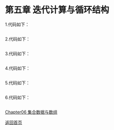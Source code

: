 # 第五章 迭代计算与循环结构

1.代码如下：
```c

```

2.代码如下：
```c

```

3.代码如下：
```c

```

4.代码如下：
```c

```

5.代码如下：
```c

```

6.代码如下：
```c

```

[Chapter06 集合数据与数组](/Chapter06.md)

[返回首页](/README.md)
